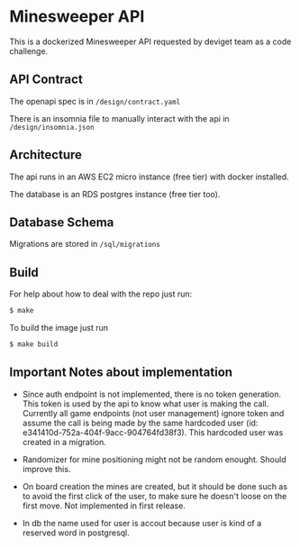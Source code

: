 # Minesweeper API

This is a dockerized Minesweeper API requested by deviget team as a code challenge.

## API Contract

The openapi spec is in `/design/contract.yaml`

There is an insomnia file to manually interact with the api in `/design/insomnia.json`

## Architecture

The api runs in an AWS EC2 micro instance (free tier) with docker installed.

The database is an RDS postgres instance (free tier too).

## Database Schema

Migrations are stored in `/sql/migrations`

## Build

For help about how to deal with the repo just run:

```bash
$ make
```

To build the image just run

```bash
$ make build
```

## Important Notes about implementation

* Since auth endpoint is not implemented, there is no token generation. This token is used by the api to know what user is making the call. Currently all game endpoints (not user management) ignore token and assume the call is being made by the same hardcoded user (id: e341410d-752a-404f-9acc-904764fd38f3). This hardcoded user was created in a migration.

* Randomizer for mine positioning might not be random enought. Should improve this.

* On board creation the mines are created, but it should be done such as to avoid the first click of the user, to make sure he doesn't loose on the first move. Not implemented in first release.

* In db the name used for user is accout because user is kind of a reserved word in postgresql.